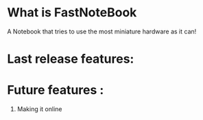 # What is FastNoteBook
A Notebook that tries to use the most miniature hardware as it can!

# Last release features:


# Future features :
1. Making it online 
